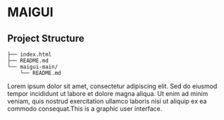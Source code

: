 # MAIGUI

## Project Structure
```
├── index.html
├── README.md
└── maigui-main/
    └── README.md
```

Lorem ipsum dolor sit amet, consectetur adipiscing elit. Sed do eiusmod tempor incididunt ut labore et dolore magna aliqua. Ut enim ad minim veniam, quis nostrud exercitation ullamco laboris nisi ut aliquip ex ea commodo consequat.This is a graphic user interface.
